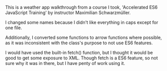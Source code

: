This is a weather app walkthrough from a course I took, 'Accelerated ES6 JavaScript Training' by instructor Maximilian Schwarzmüller.

I changed some names because I didn't like everything in caps except for one file.

Additionally, I converted some functions to arrow functions where possible, as it was inconsistent with the class's purpose to not use ES6 features.

I would have used the built-in fetch() function, but I thought it would be good to get some exposure to XML. Though fetch is a ES6 feature, so not sure why it was in there, but I have penty of work using it.
